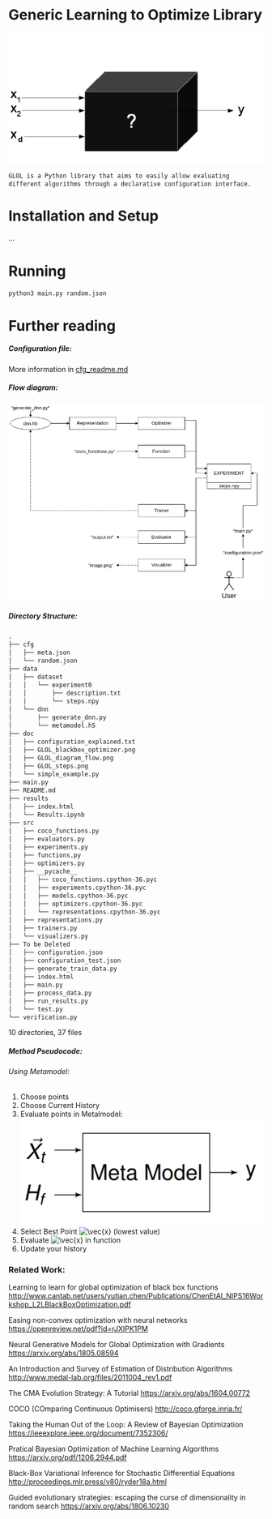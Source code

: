 # Generic Learning to Optimize Library

![Alt text](doc/GLOL_blackbox_optimizer.png?raw=true "BlackBox Optimizer")

    GLOL is a Python library that aims to easily allow evaluating different algorithms through a declarative configuration interface.

# Installation and Setup
...

# Running

```
python3 main.py random.json
```

# Further reading  

##### Configuration file:
More information in [cfg_readme.md](https://github.com/Hugodovs/meta-blackbox-optimization/blob/master/doc/cfg_readme.md)

##### Flow diagram:
![Alt text](doc/GLOL_diagram_flow.png?raw=true "Flow diagram of GLOL")

##### Directory Structure:

```
.
├── cfg
│   ├── meta.json
│   └── random.json
├── data
│   ├── dataset
│   │   └── experiment0
│   │       ├── description.txt
│   │       └── steps.npy
│   └── dnn
│       ├── generate_dnn.py
│       └── metamodel.h5
├── doc
│   ├── configuration_explained.txt
│   ├── GLOL_blackbox_optimizer.png
│   ├── GLOL_diagram_flow.png
│   ├── GLOL_steps.png
│   └── simple_example.py
├── main.py
├── README.md
├── results
│   ├── index.html
│   └── Results.ipynb
├── src
│   ├── coco_functions.py
│   ├── evaluators.py
│   ├── experiments.py
│   ├── functions.py
│   ├── optimizers.py
│   ├── __pycache__
│   │   ├── coco_functions.cpython-36.pyc
│   │   ├── experiments.cpython-36.pyc
│   │   ├── models.cpython-36.pyc
│   │   ├── optimizers.cpython-36.pyc
│   │   └── representations.cpython-36.pyc
│   ├── representations.py
│   ├── trainers.py
│   └── visualizers.py
├── To be Deleted
│   ├── configuration.json
│   ├── configuration_test.json
│   ├── generate_train_data.py
│   ├── index.html
│   ├── main.py
│   ├── process_data.py
│   ├── run_results.py
│   └── test.py
└── verification.py
```

10 directories, 37 files

##### Method Pseudocode:

###### Using Metamodel:

1) Choose points
2) Choose Current History
3) Evaluate points in Metalmodel:
![Alt text](doc/meta_model.png?raw=true "Metamodel")
4) Select Best Point <img src="https://latex.codecogs.com/gif.latex?\vec{x}" title="\vec{x}" /> (lowest value)
5) Evaluate <img src="https://latex.codecogs.com/gif.latex?\vec{x}" title="\vec{x}" /> in function
6) Update your history

### Related Work:


Learning to learn for global optimization of black box functions
http://www.cantab.net/users/yutian.chen/Publications/ChenEtAl_NIPS16Workshop_L2LBlackBoxOptimization.pdf

Easing non-convex optimization with neural networks
https://openreview.net/pdf?id=rJXIPK1PM

Neural Generative Models for Global Optimization with Gradients
https://arxiv.org/abs/1805.08594

An Introduction and Survey of Estimation of Distribution Algorithms
http://www.medal-lab.org/files/2011004_rev1.pdf


The CMA Evolution Strategy: A Tutorial
https://arxiv.org/abs/1604.00772

COCO (COmparing Continuous Optimisers)
http://coco.gforge.inria.fr/

Taking the Human Out of the Loop: A Review of Bayesian Optimization
https://ieeexplore.ieee.org/document/7352306/

Pratical Bayesian Optimization of Machine Learning Algorithms
https://arxiv.org/pdf/1206.2944.pdf

Black-Box Variational Inference for Stochastic Differential Equations
http://proceedings.mlr.press/v80/ryder18a.html

Guided evolutionary strategies: escaping the curse of dimensionality in random search
https://arxiv.org/abs/1806.10230

